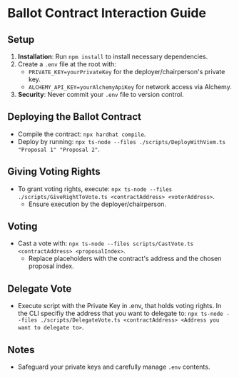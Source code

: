 # Ballot Contract Interaction Guide

## Setup
1. **Installation**: Run `npm install` to install necessary dependencies.
2. Create a `.env` file at the root with:
   - `PRIVATE_KEY=yourPrivateKey` for the deployer/chairperson's private key.
   - `ALCHEMY_API_KEY=yourAlchemyApiKey` for network access via Alchemy.
3. **Security**: Never commit your `.env` file to version control.

## Deploying the Ballot Contract
- Compile the contract: `npx hardhat compile`.
- Deploy by running: `npx ts-node --files ./scripts/DeployWithViem.ts "Proposal 1" "Proposal 2"`.

## Giving Voting Rights
- To grant voting rights, execute: 
  `npx ts-node --files ./scripts/GiveRightToVote.ts <contractAddress> <voterAddress>`.
  - Ensure execution by the deployer/chairperson.

## Voting
- Cast a vote with: `npx ts-node --files scripts/CastVote.ts <contractAddress> <proposalIndex>`.
  - Replace placeholders with the contract's address and the chosen proposal index.
 
## Delegate Vote
- Execute script with the Private Key in .env, that holds voting rights. In the CLI specifiy the address that you want to delegate to: `npx ts-node --files ./scripts/DelegateVote.ts <contractAddress> <Address you want to delegate to>`.

## Notes
- Safeguard your private keys and carefully manage `.env` contents.
